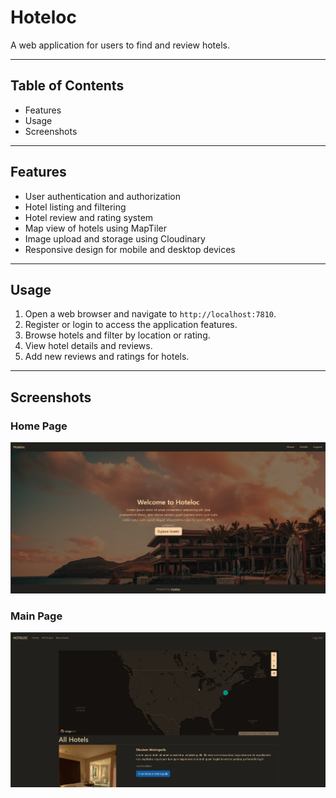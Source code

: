 # Hoteloc

A web application for users to find and review hotels.

---

## Table of Contents
- Features
- Usage
- Screenshots

---

## Features
- User authentication and authorization
- Hotel listing and filtering
- Hotel review and rating system
- Map view of hotels using MapTiler
- Image upload and storage using Cloudinary
- Responsive design for mobile and desktop devices

---

## Usage
1. Open a web browser and navigate to `http://localhost:7810`.
2. Register or login to access the application features.
3. Browse hotels and filter by location or rating.
4. View hotel details and reviews.
5. Add new reviews and ratings for hotels.

---

## Screenshots

### Home Page
![Home Page](./screenshots/homePage.png)

### Main Page
![Main Page](./screenshots/content.png)
